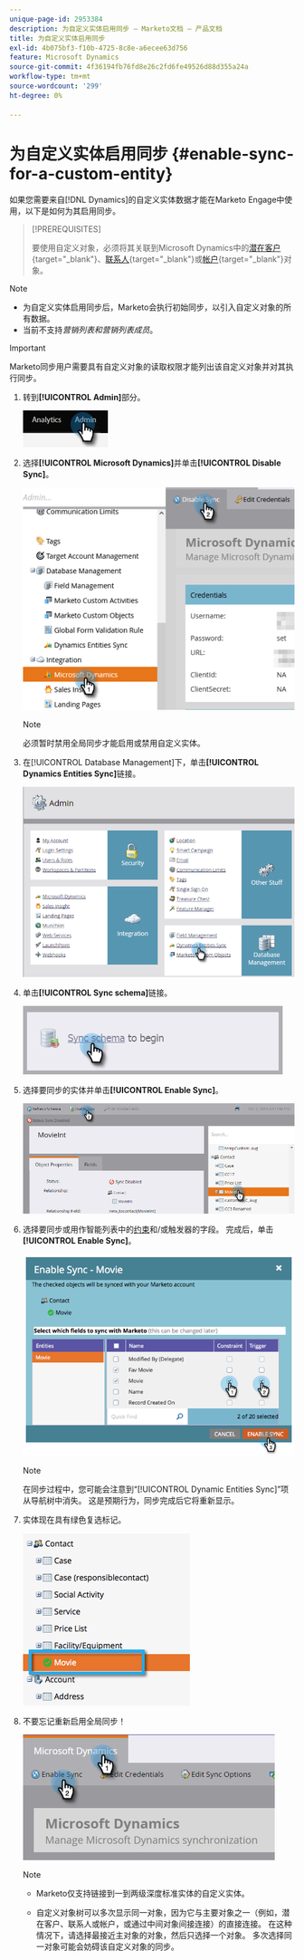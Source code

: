 ```yaml
---
unique-page-id: 2953384
description: 为自定义实体启用同步 — Marketo文档 — 产品文档
title: 为自定义实体启用同步
exl-id: 4b075bf3-f10b-4725-8c8e-a6ecee63d756
feature: Microsoft Dynamics
source-git-commit: 4f36194fb76fd8e26c2fd6fe49526d88d355a24a
workflow-type: tm+mt
source-wordcount: '299'
ht-degree: 0%

---
```


# 为自定义实体启用同步 {#enable-sync-for-a-custom-entity}

如果您需要来自[!DNL Dynamics]的自定义实体数据才能在Marketo Engage中使用，以下是如何为其启用同步。

>[!PREREQUISITES]
>
>要使用自定义对象，必须将其关联到Microsoft Dynamics中的[潜在客户](/help/marketo/product-docs/crm-sync/microsoft-dynamics-sync/microsoft-dynamics-sync-details/microsoft-dynamics-sync-lead-sync.md){target="_blank"}、[联系人](/help/marketo/product-docs/crm-sync/microsoft-dynamics-sync/microsoft-dynamics-sync-details/microsoft-dynamics-sync-contact-sync.md){target="_blank"}或[帐户](/help/marketo/product-docs/crm-sync/microsoft-dynamics-sync/microsoft-dynamics-sync-details/microsoft-dynamics-sync-account-sync.md){target="_blank"}对象。

>[!NOTE]
>
>* 为自定义实体启用同步后，Marketo会执行初始同步，以引入自定义对象的所有数据。
>* 当前不支持&#x200B;_营销列表和营销列表成员_。

>[!IMPORTANT]
>
>Marketo同步用户需要具有自定义对象的读取权限才能列出该自定义对象并对其执行同步。

1. 转到&#x200B;**[!UICONTROL Admin]**&#x200B;部分。

   ![](assets/enable-sync-for-a-custom-entity-1.png)

1. 选择&#x200B;**[!UICONTROL Microsoft Dynamics]**&#x200B;并单击&#x200B;**[!UICONTROL Disable Sync]**。

   ![](assets/enable-sync-for-a-custom-entity-2.png)

   >[!NOTE]
   >
   >必须暂时禁用全局同步才能启用或禁用自定义实体。

1. 在[!UICONTROL Database Management]下，单击&#x200B;**[!UICONTROL Dynamics Entities Sync]**&#x200B;链接。

   ![](assets/enable-sync-for-a-custom-entity-3.png)

1. 单击&#x200B;**[!UICONTROL Sync schema]**&#x200B;链接。

   ![](assets/enable-sync-for-a-custom-entity-4.png)

1. 选择要同步的实体并单击&#x200B;**[!UICONTROL Enable Sync]**。

   ![](assets/enable-sync-for-a-custom-entity-5.png)

1. 选择要同步或用作智能列表中的[约束](/help/marketo/product-docs/core-marketo-concepts/smart-lists-and-static-lists/using-smart-lists/add-a-constraint-to-a-smart-list-filter.md)和/或触发器的字段。 完成后，单击&#x200B;**[!UICONTROL Enable Sync]**。

   ![](assets/enable-sync-for-a-custom-entity-6.png)

   >[!NOTE]
   >
   >在同步过程中，您可能会注意到“[!UICONTROL Dynamic Entities Sync]”项从导航树中消失。 这是预期行为，同步完成后它将重新显示。

1. 实体现在具有绿色复选标记。

   ![](assets/enable-sync-for-a-custom-entity-7.png)

1. 不要忘记重新启用全局同步！

   ![](assets/enable-sync-for-a-custom-entity-8.png)

   >[!NOTE]
   >
   >* Marketo仅支持链接到一到两级深度标准实体的自定义实体。
   >
   >* 自定义对象树可以多次显示同一对象，因为它与主要对象之一（例如，潜在客户、联系人或帐户，或通过中间对象间接连接）的直接连接。 在这种情况下，请选择最接近主对象的对象，然后只选择一个对象。 多次选择同一对象可能会妨碍该自定义对象的同步。
